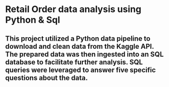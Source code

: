 # Retail Order data analysis using Python & Sql
## This project utilized a Python data pipeline to download and clean data from the Kaggle API. The prepared data was then ingested into an SQL database to facilitate further analysis. SQL queries were leveraged to answer five specific questions about the data.
